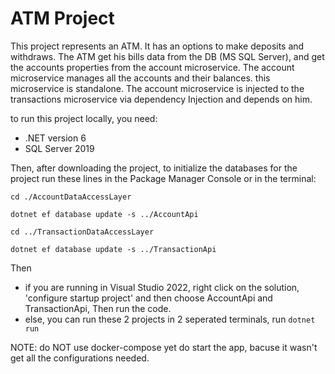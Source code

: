 # ATM Project

This project represents an ATM. It has an options to make deposits and withdraws.
The ATM get his bills data from the DB (MS SQL Server), and get the accounts properties from the account microservice.
The account microservice manages all the accounts and their balances. this microservice is standalone.
The account microservice is injected to the transactions microservice via dependency Injection and depends on him.


to run this project locally, you need:
- .NET version 6
- SQL Server 2019

Then, after downloading the project, to initialize the databases for the project
run these lines in the Package Manager Console or in the terminal:

`cd ./AccountDataAccessLayer`

`dotnet ef database update -s ../AccountApi`

`cd ../TransactionDataAccessLayer`

`dotnet ef database update -s ../TransactionApi`

Then
- if you are running in Visual Studio 2022, right click on the solution, 'configure startup project' and then choose AccountApi and TransactionApi,
Then run the code.
- else, you can run these 2 projects in 2 seperated terminals, run `dotnet run`

NOTE: do NOT use docker-compose yet do start the app, bacuse it wasn't get all the configurations needed.
